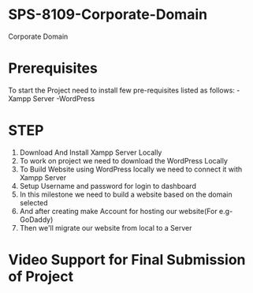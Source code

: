 # SPS-8109-Corporate-Domain
Corporate Domain
# Prerequisites
To start the Project need to install few pre-requisites listed as follows:
-Xampp Server
-WordPress 
# STEP
1. Download And Install Xampp Server Locally
2. To work on project we need to download the WordPress Locally
3. To Build Website using WordPress locally we need to connect it with Xampp Server
4. Setup Username and password for login to dashboard
5. In this milestone we need to build a website based on the domain selected
6. And after creating make Account for hosting our website(For e.g-GoDaddy)
7. Then we'll migrate our website from local to a Server

# Video Support for Final Submission of Project
